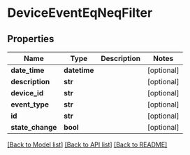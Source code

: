 # DeviceEventEqNeqFilter

## Properties
Name | Type | Description | Notes
------------ | ------------- | ------------- | -------------
**date_time** | **datetime** |  | [optional] 
**description** | **str** |  | [optional] 
**device_id** | **str** |  | [optional] 
**event_type** | **str** |  | [optional] 
**id** | **str** |  | [optional] 
**state_change** | **bool** |  | [optional] 

[[Back to Model list]](../README.md#documentation-for-models) [[Back to API list]](../README.md#documentation-for-api-endpoints) [[Back to README]](../README.md)


